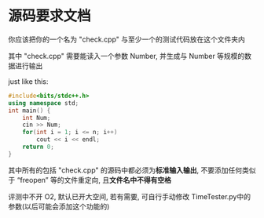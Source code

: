 # 源码要求文档

你应该把你的一个名为 "check.cpp" 与至少一个的测试代码放在这个文件夹内

其中 "check.cpp" 需要能读入一个参数 Number, 并生成与 Number 等规模的数据进行输出

just like this:

```cpp
#include<bits/stdc++.h>
using namespace std;
int main() {
	int Num;
    cin >> Num;
    for(int i = 1; i <= n; i++)
        cout << i << endl;
    return 0;
}
```

其中所有的包括 "check.cpp" 的源码中都必须为**标准输入输出**, 不要添加任何类似于 “freopen” 等的文件重定向, 且**文件名中不得有空格**

评测中不开 O2, 默认已开大空间,  若有需要, 可自行手动修改 TimeTester.py中的参数(以后可能会添加这个功能的)
